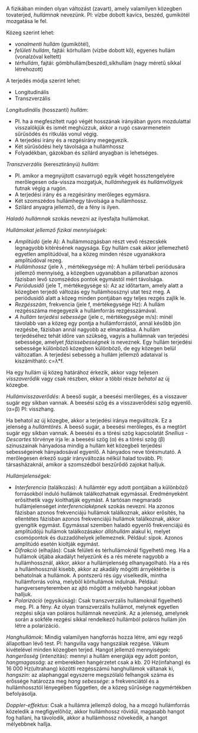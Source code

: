 A fizikában minden olyan változást (zavart), amely valamilyen közegben tovaterjed, *hullámnak* nevezünk. Pl: vízbe dobott kavics, beszéd, gumikötél mozgatása le fel.

Közeg szerint lehet:

 - *vonalmenti hullám* (gumikötél),
 - *felületi hullám*, fajtái: körhullám (vízbe dobott kő), egyenes hullám (vonalzóval keltett)
 - *térhullám*, fajtái: gömbhullám(beszéd),síkhullám (nagy méretű síkkal létrehozott)

A terjedés módja szerint lehet:

 - Longitudinális
 - Transzverzális

*Longitudinális* (hosszanti) *hullám*:

 - Pl. ha a megfeszített rugó végét hosszának irányában gyors mozdulattal visszalökjük és ismét meghúzzuk, akkor a rugó csavarmenetein sűrűsödés és ritkulás vonul végig.
 - A terjedési irány és a rezgésirány megegyezik.
 - Két sűrűsödési hely távolsága a hullámhossz
 - Folyadékban, gázokban és szilárd anyagban is lehetséges.  

*Transzverzális* (keresztirányú) *hullám*:

 - Pl. amikor a megnyújtott csavarrugó egyik végét hossztengelyére merőlegesen oda-vissza mozgatjuk, *hullámhegyek* és *hullámvölgyek* futnak végig a rugón.
 - A terjedési irány és a rezgésirány merőleges egymásra.
 - Két szomszédos hullámhegy távolsága a hullámhossz.
 - Szilárd anyagra jellemző, de a fény is ilyen.  

*Haladó hullámnak* szokás nevezni az ilyesfajta hullámokat.

*Hullámokat jellemző fizikai mennyiségek*:

 - *Amplitúdó* (jele A): A hullámmozgásban részt vevő részecskék legnagyobb kitérésének nagysága. Egy hullám csak akkor jellemezhető egyetlen amplitúdóval, ha a közeg minden része ugyanakkora amplitúdóval rezeg.
 - *Hullámhossz* (jele λ , mértékegysége m): A hullám térbeli periódusára jellemző mennyiség, a közegben ugyanabban a pillanatban azonos fázisban levő szomszédos pontok egymástól mért távolsága.
 - *Periódusidő* (jele T, mértékegysége s): Az az időtartam, amely alatt a közegben terjedő változás egy hullámhossznyi utat tesz meg. A periódusidő alatt a közeg minden pontjában egy teljes rezgés zajlik le.
 - *Rezgésszám*, frekvencia (jele f, mértékegysége Hz): A hullám rezgésszáma megegyezik a hullámforrás rezgésszámával.
 - *A hullám terjedési sebessége* (jele c, mértékegysége m/s): minél távolabb van a közeg egy pontja a hullámforrástól, annál később jön rezgésbe, fázisban annál nagyobb az elmaradása. A hullám terjedéséhez tehát időre van szükség, vagyis a hullámnak van terjedési sebessége, amelyet *fázissebességnek* is neveznek. Egy hullám terjedési sebessége különböző közegben különböző, de egy közegen belül változatlan. A terjedési sebesség a hullám jellemző adataival is kiszámítható: c=λ*f.

Ha egy hullám új közeg határához érkezik, akkor vagy teljesen *visszaverődik* vagy csak részben, ekkor a többi része *behatol* az új közegbe.

*Hullámvisszaverődés*: A beeső sugár, a beesési merőleges, és a visszaver sugár egy síkban vannak. A beesési szög és a visszaverődési szög egyenlő. (α=β) Pl: visszhang.

Ha behatol az új közegbe, akkor a terjedési iránya megváltozik. Ez a jelenség a *hullámtörés*. A beeső sugár, a beesési merőleges, és a megtört sugár egy síkban vannak. A beesési és a törési szög kapcsolatát *Snellius - Descartes* törvénye írja le: a beesési szög (α) és a törési szög (β) szinuszainak hányadosa mindig a hullám két közegbeli terjedési sebességeinek hányadosával egyenlő. A hányados neve törésmutató. A merőlegesen érkező sugár irányváltozás nélkül halad tovább. Pl: társasházaknál, amikor a szomszédból beszűrődő zajokat halljuk.

*Hullámjelenségek:*

 - *Interferencia* (találkozás): A hullámtér egy adott pontjában a különböző forrásokból induló hullámok találkozhatnak egymással. Eredményeként erősíthetik vagy kiolthatják egymást. A tartósan megmaradó hullámjelenséget *interferenciaképnek* szokás nevezni. Ha azonos fázisban azonos frekvenciájú hullámok találkoznak, akkor erősítés, ha ellentétes fázisban azonos frekvenciájú hullámok találkoznak, akkor gyengítik egymást. Egymással szemben haladó egyenlő frekvenciájú és amplitúdójú hullámok találkozásakor *állóhullám* alakul ki, melyet csomópontok és duzzadóhelyek jellemeznek. Például: sípok. Azonos amplitúdó esetén kioltják egymást.  
 - *Difrakció* (elhajlás): Csak felületi és térhullámoknál figyelhető meg. Ha a hullámok útjába akadályt helyezünk és a rés mérete nagyobb a hullámhossznál, akkor, akkor a hullámjelenség elhanyagolható. Ha a rés a hullámhossznál kisebb, akkor az akadály mögötti árnyéktérbe is behatolnak a hullámok. A pontszerű rés úgy viselkedik, mintha hullámforrás volna, melyből körhullámok indulnak. Például: hangversenyteremben az ajtó mögött a mélyebb hangokat jobban halljuk.  
 - *Polarizáció* (egysíkúság): Csak transzverzális hullámoknál figyelhető meg. Pl. a fény. Az olyan transzverzális hullámot, melynek egyetlen rezgési síkja van poláros hullámnak nevezünk. Az a jelenség, amelynek során a sokféle rezgési síkkal rendelkező hullámból poláros hullám jön létre a polarizáció.

*Hanghullámok*: Mindig valamilyen hangforrás hozza létre, ami egy rezgő állapotban lévő test. Pl: hangvilla  vagy hangszálak rezgése. Vákum kivételével minden közegben terjed. Hangot jellemző mennyiségek: *hangerősség* (intenzitás): mennyi a hullám energiája egy adott ponton, *hangmagasság*: az emberekben hangérzetet csak a kb. 20 Hz(infahang) és 16 000 Hz(ultrahang) közötti rezgésszámú hanghullámok váltanak ki, *hangszín*: az alaphanggal egyszerre megszólaló felhangok száma és erőssége határozza meg *hang sebessége*: a frekvenciától és a hullámhossztól lényegében független, de a közeg sűrűsége nagymértékben befolyásolja.

*Doppler-effektus*: Csak a hullámra jellemző dolog, ha a mozgó hullámforrás közeledik a megfigyelőhöz, akkor hullámhossz rövidül, magasabb hangot fog hallani, ha távolodik, akkor a hullámhossz növekedik, a hangot mélyebbnek hallja.
